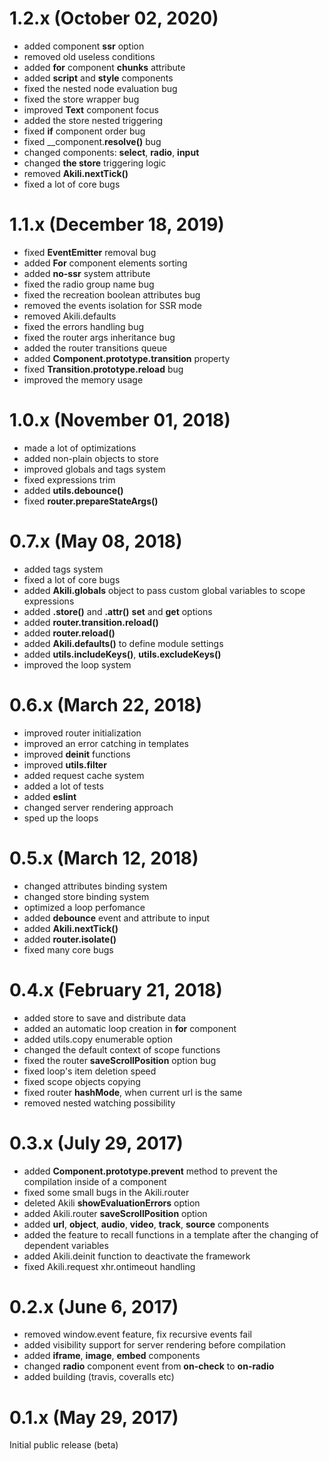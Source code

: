 # 1.2.x (October 02, 2020)

* added component __ssr__ option
* removed old useless conditions
* added __for__ component __chunks__ attribute
* added __script__ and __style__ components
* fixed the nested node evaluation bug
* fixed the store wrapper bug
* improved __Text__ component focus
* added the store nested triggering
* fixed __if__ component order bug
* fixed __component.__resolve()__ bug
* changed components: __select__, __radio__, __input__
* changed __the store__ triggering logic
* removed __Akili.nextTick()__
* fixed a lot of core bugs

# 1.1.x (December 18, 2019)

* fixed __EventEmitter__ removal bug
* added __For__ component elements sorting
* added __no-ssr__ system attribute
* fixed the radio group name bug
* fixed the recreation boolean attributes bug
* removed the events isolation for SSR mode
* removed Akili.defaults
* fixed the errors handling bug
* fixed the router args inheritance bug
* added the router transitions queue
* added __Component.prototype.transition__ property
* fixed __Transition.prototype.reload__ bug
* improved the memory usage

# 1.0.x (November 01, 2018)

* made a lot of optimizations
* added non-plain objects to store
* improved globals and tags system
* fixed expressions trim
* added __utils.debounce()__
* fixed __router.prepareStateArgs()__


# 0.7.x (May 08, 2018)

* added tags system
* fixed a lot of core bugs
* added __Akili.globals__ object to pass custom global variables to scope expressions
* added __.store()__ and __.attr()__ __set__ and __get__ options
* added __router.transition.reload()__
* added __router.reload()__
* added __Akili.defaults()__ to define module settings
* added __utils.includeKeys()__, __utils.excludeKeys()__
* improved the loop system


# 0.6.x (March 22, 2018)

* improved router initialization
* improved an error catching in templates
* improved __deinit__ functions
* improved __utils.filter__
* added request cache system
* added a lot of tests
* added __eslint__
* changed server rendering approach
* sped up the loops

# 0.5.x (March 12, 2018)

* changed attributes binding system
* changed store binding system
* optimized a loop perfomance
* added __debounce__ event and attribute to input
* added __Akili.nextTick()__
* added __router.isolate()__
* fixed many core bugs

# 0.4.x (February 21, 2018)

* added store to save and distribute data
* added an automatic loop creation in __for__ component
* added utils.copy enumerable option
* changed the default context of scope functions
* fixed the router __saveScrollPosition__ option bug
* fixed loop's item deletion speed 
* fixed scope objects copying
* fixed router __hashMode__, when current url is the same
* removed nested watching possibility

# 0.3.x (July 29, 2017)

* added __Component.prototype.prevent__ method to prevent the compilation inside of a component 
* fixed some small bugs in the Akili.router
* deleted Akili __showEvaluationErrors__ option
* added Akili.router __saveScrollPosition__ option
* added __url__, __object__, __audio__, __video__, __track__, __source__ components
* added the feature to recall functions in a template after the changing of dependent variables
* added Akili.deinit function to deactivate the framework
* fixed Akili.request xhr.ontimeout handling

# 0.2.x (June 6, 2017)

* removed window.event feature, fix recursive events fail
* added visibility support for server rendering before compilation
* added __iframe__, __image__, __embed__ components
* changed __radio__ component event from __on-check__ to __on-radio__
* added building (travis, coveralls etc)

# 0.1.x (May 29, 2017)
Initial public release (beta)